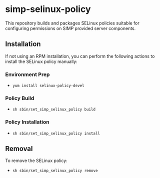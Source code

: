 # simp-selinux-policy

This repository builds and packages SELinux policies suitable for
configuring permissions on SIMP provided server components.

## Installation

If not using an RPM installation, you can perform the following actions to
install the SELinux policy manually:

### Environment Prep

* ``yum install selinux-policy-devel``

### Policy Build

* ``sh sbin/set_simp_selinux_policy build``

### Policy Installation

* ``sh sbin/set_simp_selinux_policy install``

## Removal

To remove the SELinux policy:

* ``sh sbin/set_simp_selinux_policy remove``
